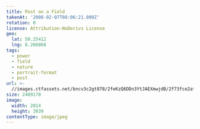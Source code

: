 ```yaml
---
title: Post on a Field
takenAt: '2008-02-07T08:06:21.000Z'
rotation: 0
license: Attribution-NoDerivs License
geo:
  lat: 50.25412
  lng: 8.266868
tags:
  - power
  - field
  - nature
  - portrait-format
  - post
url: >-
  //images.ctfassets.net/bncv3c2gt878/2feKzQ6DDn3YtJAEXmwjdB/2f73fce2afc2073be5a39490777b88e0/post-on-a-field_4343148263_o
size: 2489178
image:
  width: 2014
  height: 3039
contentType: image/jpeg
---
```


